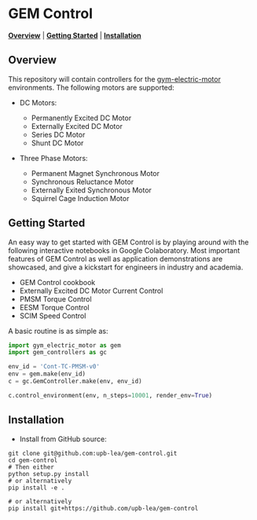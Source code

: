 # GEM Control

[**Overview**](#overview)
| [**Getting Started**](#getting-started)
| [**Installation**](#installation)

## Overview
This repository will contain controllers for the [gym-electric-motor](https://upb-lea.github.io/gym-electric-motor/) environments.
The following motors are supported:

- DC Motors:
    - Permanently Excited DC Motor
    - Externally Excited DC Motor
    - Series DC Motor
    - Shunt DC Motor
    
- Three Phase Motors:
    - Permanent Magnet Synchronous Motor
    - Synchronous Reluctance Motor
    - Externally Exited Synchronous Motor
    - Squirrel Cage Induction Motor

## Getting Started

An easy way to get started with GEM Control is by playing around with the following interactive notebooks in Google
Colaboratory. Most important features of GEM Control as well as application demonstrations are showcased, and give a kickstart
for engineers in industry and academia.

   - GEM Control cookbook
   - Externally Excited DC Motor Current Control
   - PMSM Torque Control
   - EESM Torque Control
   - SCIM Speed Control

A basic routine is as simple as:
```py
import gym_electric_motor as gem
import gem_controllers as gc

env_id = 'Cont-TC-PMSM-v0'
env = gem.make(env_id)
c = gc.GemController.make(env, env_id)

c.control_environment(env, n_steps=10001, render_env=True)
```

## Installation

- Install from GitHub source:

```
git clone git@github.com:upb-lea/gem-control.git 
cd gem-control
# Then either
python setup.py install
# or alternatively
pip install -e .

# or alternatively
pip install git+https://github.com/upb-lea/gem-control
```